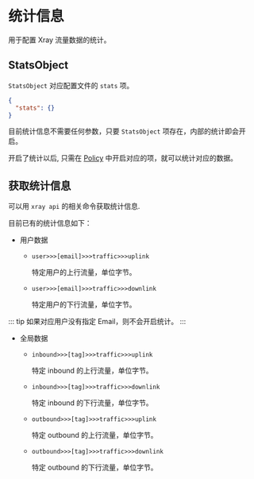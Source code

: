 # 统计信息

用于配置 Xray 流量数据的统计。

## StatsObject

`StatsObject` 对应配置文件的 `stats` 项。

```json
{
  "stats": {}
}
```

目前统计信息不需要任何参数，只要 `StatsObject` 项存在，内部的统计即会开启。

开启了统计以后, 只需在 [Policy](./policy.md) 中开启对应的项，就可以统计对应的数据。

## 获取统计信息

可以用 `xray api` 的相关命令获取统计信息.

目前已有的统计信息如下：

- 用户数据

  - `user>>>[email]>>>traffic>>>uplink`

    特定用户的上行流量，单位字节。

  - `user>>>[email]>>>traffic>>>downlink`

    特定用户的下行流量，单位字节。

::: tip
如果对应用户没有指定 Email，则不会开启统计。
:::

- 全局数据

  - `inbound>>>[tag]>>>traffic>>>uplink`

    特定 inbound 的上行流量，单位字节。

  - `inbound>>>[tag]>>>traffic>>>downlink`

    特定 inbound 的下行流量，单位字节。

  - `outbound>>>[tag]>>>traffic>>>uplink`

    特定 outbound 的上行流量，单位字节。

  - `outbound>>>[tag]>>>traffic>>>downlink`

    特定 outbound 的下行流量，单位字节。
